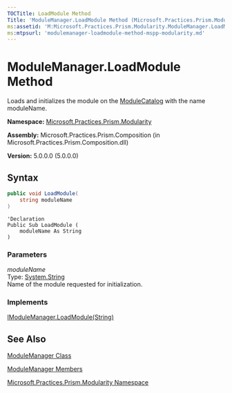 ```yaml
---
TOCTitle: LoadModule Method
Title: 'ModuleManager.LoadModule Method (Microsoft.Practices.Prism.Modularity)'
ms:assetid: 'M:Microsoft.Practices.Prism.Modularity.ModuleManager.LoadModule(System.String)'
ms:mtpsurl: 'modulemanager-loadmodule-method-mspp-modularity.md'
---
```


# ModuleManager.LoadModule Method

Loads and initializes the module on the [ModuleCatalog](/patterns-practices/reference/modulemanager-modulecatalog-property-mspp-modularity) with the name moduleName.

**Namespace:** [Microsoft.Practices.Prism.Modularity](/patterns-practices/reference/mspp-modularity-namespace)

**Assembly:** Microsoft.Practices.Prism.Composition (in Microsoft.Practices.Prism.Composition.dll)

**Version:** 5.0.0.0 (5.0.0.0)

## Syntax

```C#
public void LoadModule(
	string moduleName
)
```

```VB
'Declaration
Public Sub LoadModule ( 
	moduleName As String
)
```

### Parameters

*moduleName*  
Type: [System.String](http://msdn.microsoft.com/en-us/library/s1wwdcbf)  
Name of the module requested for initialization.

### Implements

[IModuleManager.LoadModule(String)](/patterns-practices/reference/imodulemanager-loadmodule-method-mspp-modularity)

## See Also

[ModuleManager Class](/patterns-practices/reference/modulemanager-class-mspp-modularity)

[ModuleManager Members](/patterns-practices/reference/modulemanager-members-mspp-modularity)

[Microsoft.Practices.Prism.Modularity Namespace](/patterns-practices/reference/mspp-modularity-namespace)
